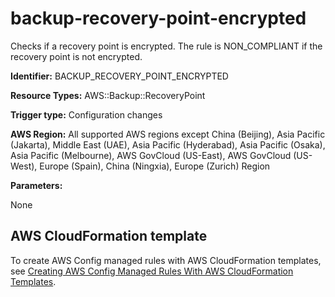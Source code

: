 # backup\-recovery\-point\-encrypted<a name="backup-recovery-point-encrypted"></a>

Checks if a recovery point is encrypted\. The rule is NON\_COMPLIANT if the recovery point is not encrypted\. 

**Identifier:** BACKUP\_RECOVERY\_POINT\_ENCRYPTED

**Resource Types:** AWS::Backup::RecoveryPoint

**Trigger type:** Configuration changes

**AWS Region:** All supported AWS regions except China \(Beijing\), Asia Pacific \(Jakarta\), Middle East \(UAE\), Asia Pacific \(Hyderabad\), Asia Pacific \(Osaka\), Asia Pacific \(Melbourne\), AWS GovCloud \(US\-East\), AWS GovCloud \(US\-West\), Europe \(Spain\), China \(Ningxia\), Europe \(Zurich\) Region

**Parameters:**

None  

## AWS CloudFormation template<a name="w2aac12c33c15b9c67c17"></a>

To create AWS Config managed rules with AWS CloudFormation templates, see [Creating AWS Config Managed Rules With AWS CloudFormation Templates](aws-config-managed-rules-cloudformation-templates.md)\.